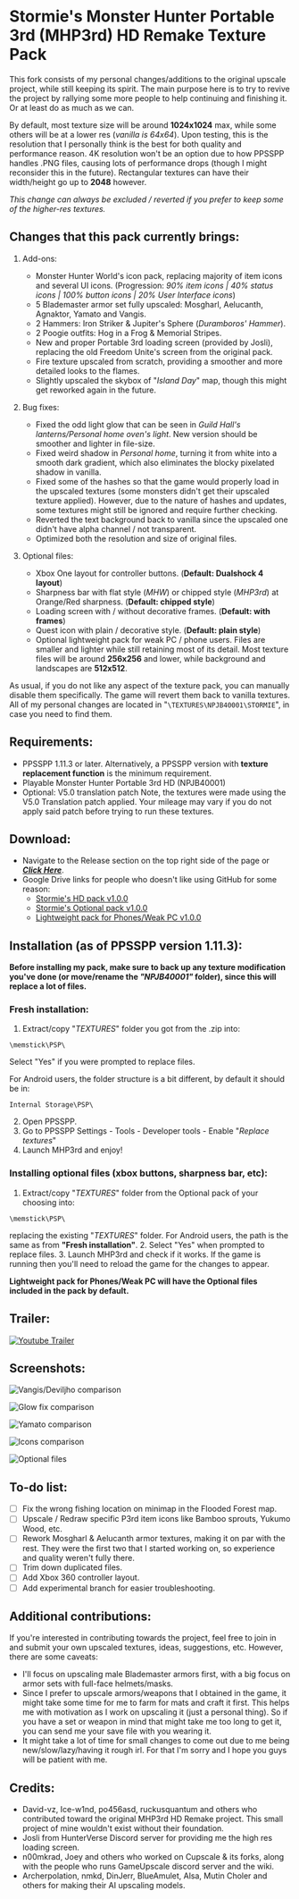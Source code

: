 # Stormie's Monster Hunter Portable 3rd (MHP3rd) HD Remake Texture Pack
This fork consists of my personal changes/additions to the original upscale project, while still keeping its spirit. The main purpose here is to try to revive the project by rallying some more people to help continuing and finishing it. Or at least do as much as we can.

By default, most texture size will be around **1024x1024** max, while some others will be at a lower res (*vanilla is 64x64*). Upon testing, this is the resolution that I personally think is the best for both quality and performance reason. 4K resolution won't be an option due to how PPSSPP handles .PNG files, causing lots of performance drops (though I might reconsider this in the future). Rectangular textures can have their width/height go up to **2048** however.

*This change can always be excluded / reverted if you prefer to keep some of the higher-res textures.*

## Changes that this pack currently brings:
1. Add-ons:
	- Monster Hunter World's icon pack, replacing majority of item icons and several UI icons. (Progression: *90% item icons | 40% status icons | 100% button icons | 20% User Interface icons*)
	- 5 Blademaster armor set fully upscaled: Mosgharl, Aelucanth, Agnaktor, Yamato and Vangis.
	- 2 Hammers: Iron Striker & Jupiter's Sphere (*Duramboros' Hammer*).
	- 2 Poogie outfits: Hog in a Frog & Memorial Stripes.
	- New and proper Portable 3rd loading screen (provided by Josli), replacing the old Freedom Unite's screen from the original pack.
	- Fire texture upscaled from scratch, providing a smoother and more detailed looks to the flames.
	- Slightly upscaled the skybox of "*Island Day*" map, though this might get reworked again in the future.

2. Bug fixes:
	- Fixed the odd light glow that can be seen in *Guild Hall's lanterns/Personal home oven's light*. New version should be smoother and lighter in file-size.
	- Fixed weird shadow in *Personal home*, turning it from white into a smooth dark gradient, which also eliminates the blocky pixelated shadow in vanilla.
	- Fixed some of the hashes so that the game would properly load in the upscaled textures (some monsters didn't get their upscaled texture applied). However, due to the nature of hashes and updates, some textures might still be ignored and require further checking.
	- Reverted the text background back to vanilla since the upscaled one didn't have alpha channel / not transparent.
	- Optimized both the resolution and size of original files.

3. Optional files:
	- Xbox One layout for controller buttons. (**Default: Dualshock 4 layout**)
	- Sharpness bar with flat style (*MHW*) or chipped style (*MHP3rd*) at Orange/Red sharpness. (**Default: chipped style**)
	- Loading screen with / without decorative frames. (**Default: with frames**)
	- Quest icon with plain / decorative style. (**Default: plain style**)
	- Optional lightweight pack for weak PC / phone users. Files are smaller and lighter while still retaining most of its detail. Most texture files will be around **256x256** and lower, while background and landscapes are **512x512**.

As usual, if you do not like any aspect of the texture pack, you can manually disable them specifically. The game will revert them back to vanilla textures. All of my personal changes are located in "`\TEXTURES\NPJB40001\STORMIE`", in case you need to find them.

## Requirements:
- PPSSPP 1.11.3 or later. Alternatively, a PPSSPP version with **texture replacement function** is the minimum requirement.
- Playable Monster Hunter Portable 3rd HD (NPJB40001)
- Optional: V5.0 translation patch
Note, the textures were made using the V5.0 Translation patch applied. Your mileage may vary if you do not apply said patch before trying to run these textures.

## Download:
- Navigate to the Release section on the top right side of the page or [***Click Here***](https://github.com/StormieVN/MonsterHunterPortable3rdHDRemake/releases).
- Google Drive links for people who doesn't like using GitHub for some reason:
	- [Stormie's HD pack v1.0.0](https://drive.google.com/file/d/1XfwSUNyhlhckC7CjQiuDwUwJDi-fhBuS/view?usp=sharing)
	- [Stormie's Optional pack v1.0.0](https://drive.google.com/file/d/1JqFD4h7KGL8wlBO5zyjbXfQR-9ZQK289/view?usp=sharing)
	- [Lightweight pack for Phones/Weak PC v1.0.0](https://drive.google.com/file/d/10oAvDK4xzSvcx6ZT7-zHZabHt_oq_Rw4/view?usp=sharing)

## Installation (as of PPSSPP version 1.11.3):
**Before installing my pack, make sure to back up any texture modification you've done (or move/rename the _"NPJB40001"_ folder), since this will replace a lot of files.**

### Fresh installation:
1. Extract/copy "*TEXTURES*" folder you got from the .zip into:
```
\memstick\PSP\
```
Select "Yes" if you were prompted to replace files.

For Android users, the folder structure is a bit different, by default it should be in:
```
Internal Storage\PSP\
```
2. Open PPSSPP.
3. Go to PPSSPP Settings - Tools - Developer tools - Enable "*Replace textures*"
4. Launch MHP3rd and enjoy!

### Installing optional files (xbox buttons, sharpness bar, etc):
1. Extract/copy "*TEXTURES*" folder from the Optional pack of your choosing into:
```
\memstick\PSP\
```
replacing the existing "*TEXTURES*" folder. For Android users, the path is the same as from **"Fresh installation"**.
2. Select "Yes" when prompted to replace files.
3. Launch MHP3rd and check if it works. If the game is running then you'll need to reload the game for the changes to appear.

**Lightweight pack for Phones/Weak PC will have the Optional files included in the pack by default.**

## Trailer:
[![Youtube Trailer](https://github.com/StormieVN/MonsterHunterPortable3rdHDRemake/blob/screenshots/MHP3rd_Thumbnail_Play.jpg)](https://www.youtube.com/watch?v=RoOyvYqh7pc)

## Screenshots:
![Vangis/Deviljho comparison](https://github.com/StormieVN/MonsterHunterPortable3rdHDRemake/blob/screenshots/Compare_Belt_Vangis.jpg "Vangis / Deviljho")

![Glow fix comparison](https://github.com/StormieVN/MonsterHunterPortable3rdHDRemake/blob/screenshots/Compare_Glow.jpg)

![Yamato comparison](https://github.com/StormieVN/MonsterHunterPortable3rdHDRemake/blob/screenshots/Compare_Head_Yamato.jpg "Yamato helmet")

![Icons comparison](https://github.com/StormieVN/MonsterHunterPortable3rdHDRemake/blob/screenshots/Compare_Icon2.jpg "Drinks and weapon icon")

![Optional files](https://github.com/StormieVN/MonsterHunterPortable3rdHDRemake/blob/screenshots/MHP3rd_Compare_Optionals.jpg)

## To-do list:
- [ ] Fix the wrong fishing location on minimap in the Flooded Forest map.
- [ ] Upscale / Redraw specific P3rd item icons like Bamboo sprouts, Yukumo Wood, etc.
- [ ] Rework Mosgharl & Aelucanth armor textures, making it on par with the rest. They were the first two that I started working on, so experience and quality weren't fully there.
- [ ] Trim down duplicated files.
- [ ] Add Xbox 360 controller layout.
- [ ] Add experimental branch for easier troubleshooting.

## Additional contributions:
If you're interested in contributing towards the project, feel free to join in and submit your own upscaled textures, ideas, suggestions, etc.
However, there are some caveats:
- I'll focus on upscaling male Blademaster armors first, with a big focus on armor sets with full-face helmets/masks.
- Since I prefer to upscale armors/weapons that I obtained in the game, it might take some time for me to farm for mats and craft it first. This helps me with motivation as I work on upscaling it (just a personal thing).
So if you have a set or weapon in mind that might take me too long to get it, you can send me your save file with you wearing it.
- It might take a lot of time for small changes to come out due to me being new/slow/lazy/having it rough irl. For that I'm sorry and I hope you guys will be patient with me.

## Credits:
- David-vz, Ice-w1nd, po456asd, ruckusquantum and others who contributed toward the original MHP3rd HD Remake project.
This small project of mine wouldn't exist without their foundation.
- Josli from HunterVerse Discord server for providing me the high res loading screen.
- n00mkrad, Joey and others who worked on Cupscale & its forks, along with the people who runs GameUpscale discord server and the wiki.
- Archerpolation, nmkd, DinJerr, BlueAmulet, Alsa, Mutin Choler and others for making their AI upscaling models.